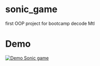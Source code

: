 # sonic_game

first OOP project for bootcamp decode Mtl

# Demo

[![Demo Sonic game](https://i.ytimg.com/vi/VGWmjZlDgPA/hqdefault.jpg?sqp=-oaymwEjCPYBEIoBSFryq4qpAxUIARUAAAAAGAElAADIQj0AgKJDeAE=&rs=AOn4CLAr4rpgCRiEkQS4Et7GDrl5WirGwQ)](https://www.youtube.com/watch?v=VGWmjZlDgPA)
